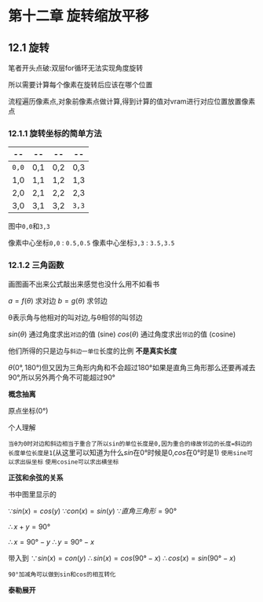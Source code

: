 # 第十二章 旋转缩放平移

## 12.1 旋转

笔者开头点破:双层for循环无法实现角度旋转

所以需要计算每个像素在旋转后应该在哪个位置

流程遍历像素点,对象前像素点做计算,得到计算的值对vram进行对应位置放置像素点

### 12.1.1 旋转坐标的简单方法

|--|--|--|--|
|--|--|--|--|
|`0,0`|0,1|0,2|0,3|
|1,0|1,1|1,2|1,3|
|2,0|2,1|2,2|2,3|
|3,0|3,1|3,2|`3,3`|

图中`0,0`和`3,3`

像素中心坐标`0,0` : `0.5,0.5`
像素中心坐标`3,3` : `3.5,3.5`

### 12.1.2 三角函数

画图画不出来公式敲出来感觉也没什么用不如看书

$a = f(θ)$ 求对边
$b = g(θ)$ 求邻边

θ表示角与他相对的叫对边,与θ相邻的叫邻边

$sin(θ)$ 通过角度求出`对边`的值 (sine)
$cos(θ)$ 通过角度求出`邻边`的值 (cosine)

他们所得的只是边与`斜边一单位`长度的比例 **不是真实长度**

$θ(0°,180°)$但又因为三角形内角和不会超过$180°$如果是直角三角形那么还要再减去$90°$,所以另外两个角不可能超过$90°$

**概念抽离**

原点坐标($0°$)

个人理解

`当θ为0时对边和斜边相当于重合了所以sin的单位长度是0,因为重合的缘故邻边的长度=斜边的长度单位长度是1`(从这里可以知道为什么$sin$在$0°$时候是0,$cos$在$0°$时是1)
`使用sine可以求出纵坐标`
`使用cosine可以求出横坐标`

**正弦和余弦的关系** 

书中图里显示的

$\because sin(x) = cos(y)$
$\because con(x) = sin(y)$
$\because 直角三角形=90°$

$\therefore x + y = 90°$

$\therefore x = 90° - y$
$\therefore y = 90° - x$

带入到
$\because sin(x) = con(y)$
$\therefore sin(x) = cos(90°-x)$
$\therefore cos(x) = sin(90°-x)$

`90°加减角可以做到sin和cos的相互转化`

**泰勒展开**

